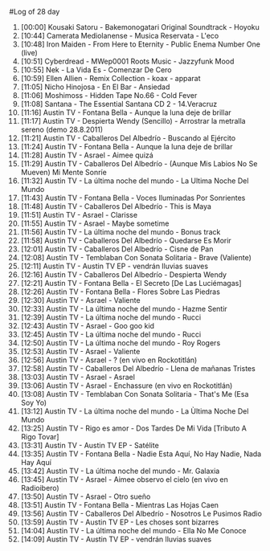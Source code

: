 #Log of 28 day

1. [00:00] Kousaki Satoru - Bakemonogatari Original Soundtrack - Hoyoku
1. [10:44] Camerata Mediolanense - Musica Reservata - L'eco
1. [10:48] Iron Maiden - From Here to Eternity - Public Enema Number One (live)
1. [10:51] Cyberdread - MWep0001 Roots Music - Jazzyfunk Mood
1. [10:55] Nek - La Vida Es - Comenzar De Cero
1. [10:59] Ellen Allien - Remix Collection - koax - apparat
1. [11:05] Nicho Hinojosa - En El Bar - Ansiedad
1. [11:06] Moshimoss - Hidden Tape No.66 - Cold Fever
1. [11:08] Santana - The Essential Santana CD 2 - 14.Veracruz
1. [11:16] Austin TV - Fontana Bella - Aunque la luna deje de brillar
1. [11:17] Austin TV - Despierta Wendy (Sencillo) - Arrostrar la metralla sereno (demo 28.8.2011)
1. [11:21] Austin TV - Caballeros Del Albedrío - Buscando al Ejército
1. [11:24] Austin TV - Fontana Bella - Aunque la luna deje de brillar
1. [11:28] Austin TV - Asrael - Aimee quizá
1. [11:29] Austin TV - Caballeros Del Albedrío - (Aunque Mis Labios No Se Mueven) Mi Mente Sonríe
1. [11:32] Austin TV - La última noche del mundo - La Ultima Noche Del Mundo
1. [11:43] Austin TV - Fontana Bella - Voces Iluminadas Por Sonrientes
1. [11:48] Austin TV - Caballeros Del Albedrío - This is Maya
1. [11:51] Austin TV - Asrael - Clarisse
1. [11:55] Austin TV - Asrael - Maybe sometime
1. [11:56] Austin TV - La última noche del mundo - Bonus track
1. [11:58] Austin TV - Caballeros Del Albedrío - Quedarse Es Morir
1. [12:01] Austin TV - Caballeros Del Albedrío - Cisne de Pan
1. [12:08] Austin TV - Temblaban Con Sonata Solitaria - Brave (Valiente)
1. [12:11] Austin TV - Austin TV EP - vendrán lluvias suaves
1. [12:16] Austin TV - Caballeros Del Albedrío - Despierta Wendy
1. [12:21] Austin TV - Fontana Bella - El Secreto [De Las Luciémagas]
1. [12:26] Austin TV - Fontana Bella - Flores Sobre Las Piedras
1. [12:30] Austin TV - Asrael - Valiente
1. [12:33] Austin TV - La última noche del mundo - Hazme Sentir
1. [12:39] Austin TV - La última noche del mundo - Rucci
1. [12:43] Austin TV - Asrael - Goo goo kid
1. [12:45] Austin TV - La última noche del mundo - Rucci
1. [12:50] Austin TV - La última noche del mundo - Roy Rogers
1. [12:53] Austin TV - Asrael - Valiente
1. [12:56] Austin TV - Asrael - ? (en vivo en Rockotitlán)
1. [12:58] Austin TV - Caballeros Del Albedrío - Llena de mañanas Tristes
1. [13:03] Austin TV - Asrael - Asrael
1. [13:06] Austin TV - Asrael - Enchassure (en vivo en Rockotitlán)
1. [13:08] Austin TV - Temblaban Con Sonata Solitaria - That's Me (Esa Soy Yo)
1. [13:12] Austin TV - La última noche del mundo - La Ùltima Noche Del Mundo
1. [13:25] Austin TV - Rigo es amor - Dos Tardes De Mi Vida [Tributo A Rigo Tovar]
1. [13:31] Austin TV - Austin TV EP - Satélite
1. [13:35] Austin TV - Fontana Bella - Nadie Esta Aquí, No Hay Nadie, Nada Hay Aquí
1. [13:42] Austin TV - La última noche del mundo - Mr. Galaxia
1. [13:45] Austin TV - Asrael - Aimee observo el cielo (en vivo en Radioibero)
1. [13:50] Austin TV - Asrael - Otro sueño
1. [13:51] Austin TV - Fontana Bella - Mientras Las Hojas Caen
1. [13:56] Austin TV - Caballeros Del Albedrío - Nosotros Le Pusimos Radio
1. [13:59] Austin TV - Austin TV EP - Les choses sont bizarres
1. [14:04] Austin TV - La última noche del mundo - Ella No Me Conoce
1. [14:09] Austin TV - Austin TV EP - vendrán lluvias suaves
